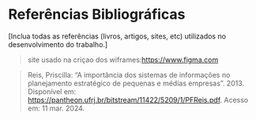 # Referências Bibliográficas

[Inclua todas as referências (livros, artigos, sites, etc) utilizados no desenvolvimento do trabalho.]

>site usado na criçao dos wiframes:https://www.figma.com

> Reis, Priscilla: “A importância dos sistemas de informações no planejamento estratégico de pequenas e médias empresas”. 2013. Disponível em: https://pantheon.ufrj.br/bitstream/11422/5209/1/PFReis.pdf. Acesso em: 11 mar. 2024.
